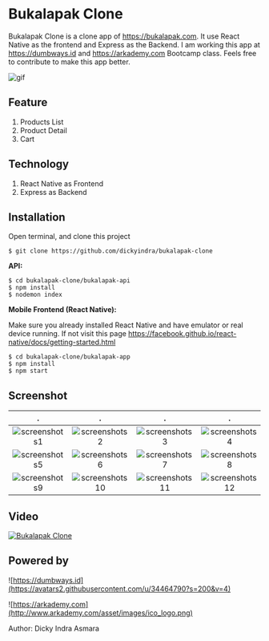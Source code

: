 # Bukalapak Clone

Bukalapak Clone is a clone app of https://bukalapak.com. It use React Native as the frontend and Express as the Backend. I am working this app at https://dumbways.id and https://arkademy.com Bootcamp class. Feels free to contribute to make this app better.

![gif](https://s1.gifyu.com/images/New-Project1baa74394fb9bfea.gif)

## Feature

1. Products List
2. Product Detail
3. Cart

## Technology

1. React Native as Frontend
2. Express as Backend

## Installation 

Open terminal, and clone this project

```
$ git clone https://github.com/dickyindra/bukalapak-clone
```

**API:**

```
$ cd bukalapak-clone/bukalapak-api
$ npm install 
$ nodemon index
```

**Mobile Frontend (React Native):**

Make sure you already installed React Native and have emulator or real device running. If not visit this page https://facebook.github.io/react-native/docs/getting-started.html
```
$ cd bukalapak-clone/bukalapak-app
$ npm install
$ npm start
```

## Screenshot
.                          |  .                        |  .                        |  .  
:-------------------------:|:-------------------------:|:-------------------------:|:-------------------------:
![screenshots1](https://image.ibb.co/dnryiT/Screenshot_2018_06_07_10_47_51.png)  |  ![screenshots2](https://image.ibb.co/b8Afxo/Screenshot_2018_06_07_10_48_01.png)  |  ![screenshots3](https://image.ibb.co/bKypq8/Screenshot_2018_06_07_10_48_16.png)  |  ![screenshots4](https://image.ibb.co/mEsFV8/Screenshot_2018_06_07_10_48_30.png)
![screenshots5](https://preview.ibb.co/ht47co/Screenshot_2018_06_07_10_48_39.png)  |  ![screenshots6](https://preview.ibb.co/mH24OT/Screenshot_2018_06_07_10_48_52.png)  |  ![screenshots7](https://preview.ibb.co/mveUq8/Screenshot_2018_06_07_10_49_17.png)  |  ![screenshots8](https://image.ibb.co/j7PJiT/Screenshot_2018_06_07_10_49_38.png)
![screenshots9](https://image.ibb.co/mpFPOT/Screenshot_2018_06_07_10_49_53.png)  |  ![screenshots10](https://image.ibb.co/d74vV8/Screenshot_2018_06_07_10_50_02.png)  |  ![screenshots11](https://image.ibb.co/bC6nco/Screenshot_2018_06_07_10_50_09.png)  |  ![screenshots12](https://image.ibb.co/ewStHo/Screenshot_2018_06_07_10_50_19.png)

## Video
[![Bukalapak Clone](https://img.youtube.com/vi/pvySeI_kx7s/0.jpg)](https://www.youtube.com/watch?v=pvySeI_kx7s)

## Powered by

![https://dumbways.id](https://avatars2.githubusercontent.com/u/34464790?s=200&v=4)

![https://arkademy.com](http://www.arkademy.com/asset/images/ico_logo.png)

Author: Dicky Indra Asmara


